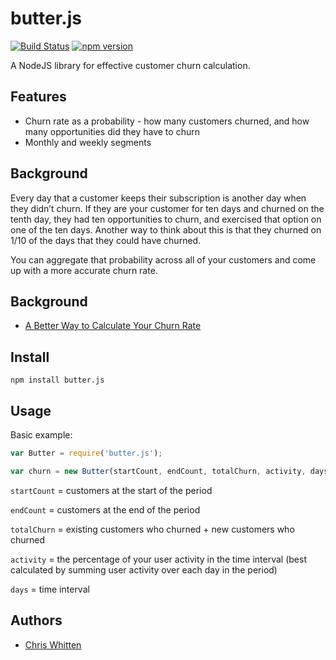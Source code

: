 butter.js
============
[![Build
Status](https://travis-ci.org/cwhitten/butter.js.svg)](https://travis-ci.org/cwhitten/butter.js) [![npm version](https://badge.fury.io/js/butter.js.svg)](http://badge.fury.io/js/butter.js)

A NodeJS library for effective customer churn calculation.

Features
--------
* Churn rate as a probability - how many customers churned, and how many opportunities did they have to churn
* Monthly and weekly segments

Background
----------

Every day that a customer keeps their subscription is another day when they didn’t
churn. If they are your customer for ten days and churned on the tenth day,
they had ten opportunities to churn, and exercised that option on one of the
ten days. Another way to think about this is that they churned on 1/10 of the
days that they could have churned.

You can aggregate that probability across all of your customers and come up with a
more accurate churn rate.

Background
----------

* [A Better Way to Calculate Your Churn Rate](https://blog.recurly.com/2014/08/better-way-to-calculate-your-churn-rate)

Install
-------

```
npm install butter.js
```

Usage
-----

Basic example:

```javascript
var Butter = require('butter.js');

var churn = new Butter(startCount, endCount, totalChurn, activity, days).churn();

```

`startCount` = customers at the start of the period

`endCount` = customers at the end of the period

`totalChurn` = existing customers who churned + new customers who churned

`activity` = the percentage of your user activity in the time interval (best calculated by summing user activity over each day in the period)

`days` = time interval

Authors
-------

* [Chris Whitten](https://github.com/cwhitten)
